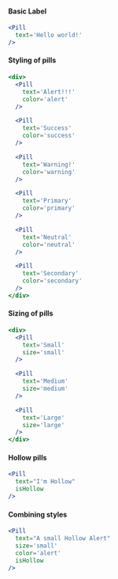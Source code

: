 #### Basic Label

```jsx
<Pill
  text='Hello world!'
/>
```

#### Styling of pills

```jsx
<div>
  <Pill
    text='Alert!!!'
    color='alert'
  />

  <Pill
    text='Success'
    color='success'
  />

  <Pill
    text='Warning!'
    color='warning'
  />

  <Pill
    text='Primary'
    color='primary'
  />

  <Pill
    text='Neutral'
    color='neutral'
  />

  <Pill
    text='Secondary'
    color='secondary'
  />
</div>
```

#### Sizing of pills

```jsx
<div>
  <Pill
    text='Small'
    size='small'
  />

  <Pill
    text='Medium'
    size='medium'
  />

  <Pill
    text='Large'
    size='large'
  />
</div>
```

#### Hollow pills

```jsx
<Pill
  text="I'm Hollow"
  isHollow
/>
```

#### Combining styles

```jsx
<Pill
  text="A small Hollow Alert"
  size='small'
  color='alert'
  isHollow
/>
```
